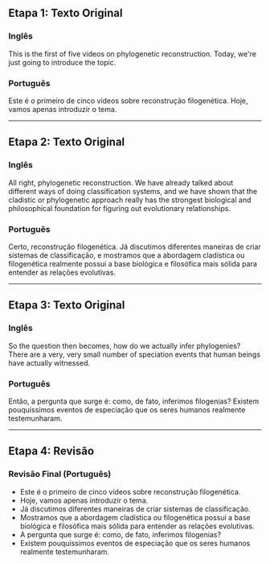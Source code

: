 ## Etapa 1: Texto Original

### Inglês
This is the first of five videos on phylogenetic reconstruction. Today, we're just going to introduce the topic.

### Português
Este é o primeiro de cinco vídeos sobre reconstrução filogenética. Hoje, vamos apenas introduzir o tema.

---

## Etapa 2: Texto Original

### Inglês
All right, phylogenetic reconstruction. We have already talked about different ways of doing classification systems, and we have shown that the cladistic or phylogenetic approach really has the strongest biological and philosophical foundation for figuring out evolutionary relationships.

### Português
Certo, reconstrução filogenética. Já discutimos diferentes maneiras de criar sistemas de classificação, e mostramos que a abordagem cladística ou filogenética realmente possui a base biológica e filosófica mais sólida para entender as relações evolutivas.

---

## Etapa 3: Texto Original

### Inglês
So the question then becomes, how do we actually infer phylogenies? There are a very, very small number of speciation events that human beings have actually witnessed.

### Português
Então, a pergunta que surge é: como, de fato, inferimos filogenias? Existem pouquíssimos eventos de especiação que os seres humanos realmente testemunharam.

---

## Etapa 4: Revisão

### Revisão Final (Português)
- Este é o primeiro de cinco vídeos sobre reconstrução filogenética.
- Hoje, vamos apenas introduzir o tema.
- Já discutimos diferentes maneiras de criar sistemas de classificação.
- Mostramos que a abordagem cladística ou filogenética possui a base biológica e filosófica mais sólida para entender as relações evolutivas.
- A pergunta que surge é: como, de fato, inferimos filogenias?
- Existem pouquíssimos eventos de especiação que os seres humanos realmente testemunharam.
